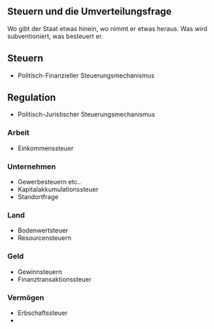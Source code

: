 
## Steuern und die Umverteilungsfrage

Wo gibt der Staat etwas hinein, wo nimmt er etwas heraus. Was wird subventioniert, was besteuert er.


## Steuern
- Politisch-Finanzieller Steuerungsmechanismus

## Regulation
- Politisch-Juristischer Steuerungsmechanismus 


### Arbeit
- Einkommenssteuer

### Unternehmen
- Gewerbesteuern etc..
- Kapitalakkumulationssteuer
- Standortfrage

### Land
- Bodenwertsteuer
- Resourcensteuern


### Geld
- Gewinnsteuern
- Finanztransaktionssteuer

### Vermögen
- Erbschaftssteuer
- 